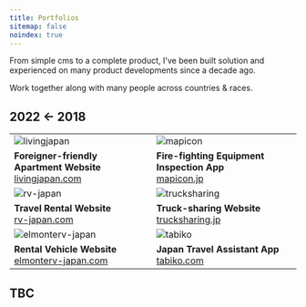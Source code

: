 ```yaml
---
title: Portfolios
sitemap: false
noindex: true
---
```


From simple cms to a complete product, I've been built solution and experienced on many product developments since a decade ago. 

Work together along with many people across countries & races.

## 2022 ← 2018

|   |   |
|---|---|
| ![livingjapan](https://i.imgur.com/mHndAhk.png)  | ![mapicon](https://i.imgur.com/CSOIeOK.png) |
| **Foreigner-friendly Apartment Website**<br/>[livingjapan.com](https://livingjapan.com) | **Fire-fighting Equipment Inspection App**<br/>[mapicon.jp](https://mapicon.jp) | 
| ![rv-japan](https://i.imgur.com/HlvPZss.png) | ![trucksharing](https://i.imgur.com/yWuY5Od.png) |
| **Travel Rental Website**<br/>[rv-japan.com](https://trucksharing.jp) | **Truck-sharing Website**<br/>[trucksharing.jp](https://trucksharing.jp) |
| ![elmonterv-japan](https://i.imgur.com/Usfbmnt.jpg) | ![tabiko](https://i.imgur.com/0HcA8dd.png)  |
| **Rental Vehicle Website**<br/>[elmonterv-japan.com](https://elmonterv-japan.com/jprental) | **Japan Travel Assistant App**<br/>[tabiko.com](https://tabiko.com) |


## TBC